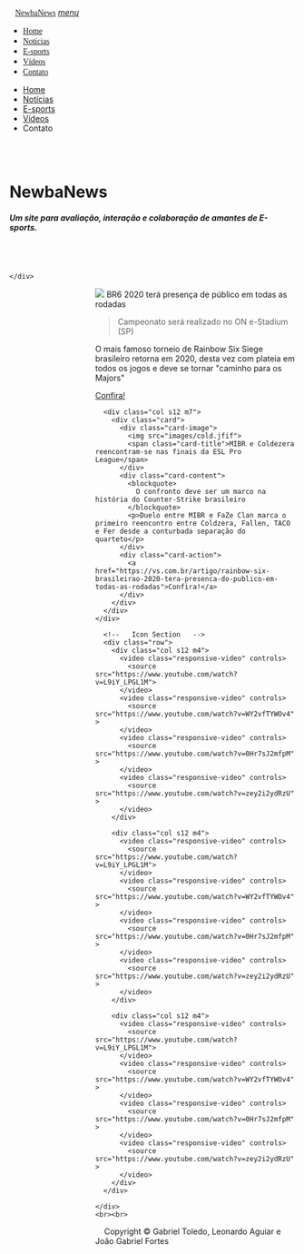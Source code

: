 <!DOCTYPE html>
<html lang="pt-br">
<head>
  <meta charset="utf-8">
  <link rel="stylesheet" href="https://cdnjs.cloudflare.com/ajax/libs/materialize/1.0.0/css/materialize.min.css">
  <link type="text/css" rel="stylesheet" href="https://cdnjs.cloudflare.com/ajax/libs/materialize/0.98.0/css/materialize.min.css"/>
  <meta http-equiv="Content-Type" content="text/html; charset=UTF-8"/>
  <meta name="viewport" content="width=device-width, initial-scale=1, maximum-scale=1.0"/>
  <title>NewbaNews</title>

  <!-- CSS  -->
  <meta http-equiv="X-UA-Compatible" content="ie=edge">
  <meta name="viewport" content="width=device-width, initial-scale=1.0"/>
  <link href="https://fonts.googleapis.com/icon?family=Material+Icons" rel="stylesheet">
  <link href="css/materialize.css" type="text/css" rel="stylesheet" media="screen,projection"/>
  <link href="css/style.css" type="text/css" rel="stylesheet" media="screen,projection"/>

  <!--Import Google Icon Font-->
  <link href="https://fonts.googleapis.com/icon?family=Material+Icons" rel="stylesheet">
  <!--Import materialize.css-->
  <link type="text/css" rel="stylesheet" href="css/materialize.min.css"  media="screen,projection"/>

  <!--Let browser know website is optimized for mobile-->
  <meta name="viewport" content="width=device-width, initial-scale=1.0"/>
  <!-- Compiled and minified CSS -->
  <link rel="stylesheet" href="https://cdnjs.cloudflare.com/ajax/libs/materialize/1.0.0/css/materialize.min.css">

  <!-- Compiled and minified JavaScript -->
  <script src="https://cdnjs.cloudflare.com/ajax/libs/materialize/1.0.0/js/materialize.min.js"></script>


</head>
<body>
  <script src="https://code.jquery.com/jquery-2.1.1.min.js"></script>
  <script src="https://cdnjs.cloudflare.com/ajax/libs/materialize/0.98.0/js/materialize.min.js"></script>
  <script>
  $(function(){
    $(".button-collapse").sideNav();
  });
  </script>
  <nav>
      <div class="nav-wrapper indigo darken-4">
          <a href="home.html" class="brand-logo" style="font-family: cambria; margin-left: 10px;">NewbaNews</a>
          <a href="home.html" data-activates="menu-mobile" class="button-collapse">
            <i class="material-icons">menu</i>
          </a>
          <ul id="nav-mobile" class="right hide-on-med-and-down">
            <li><a href="home.html" style="font-family: cambria;">Home</a></li>
            <li><a href="noticias.html" style="font-family: cambria;">Notícias</a></li>
            <li><a href="e-sports.html" style="font-family: cambria;">E-sports</a></li>
            <li><a href="videos.html" style="font-family: cambria;">Vídeos</a></li>
            <li><a href="contato.html" style="font-family: cambria;">Contato</a></li>
          </ul>
          <ul class="side-nav" id="menu-mobile">
            <li><a href="home.html">Home</a></li>
            <li><a href="noticias.html">Notícias</a></li>
            <li><a href="e-sports.html">E-sports</a></li>
            <li><a href="videos.html">Vídeos</a></li>
            <li><a href="contato.html"></a>Contato</li>
          </ul>
      </div>
  </nav>

  <div class="section no-pad-bot" id="index-banner">
    <div class="container">
      <br><br>
      <h1 class="header center">NewbaNews</h1>
      <div class="row center">
        <h5 class="header col s12 light">Um site para avaliação, interação e colaboração de amantes de E-sports.</h5>
      </div>
      <br><br>

    </div>
  </div>

  <div style="margin-left: 30%">
  <div class="row">
        <div class="col s12 m7">
          <div class="card">
            <div class="card-image">
              <img src="images/gx.jpg">
              <span class="card-title">BR6 2020 terá presença de público em todas as rodadas</span>
            </div>
            <div class="card-content">
              <blockquote>
                Campeonato será realizado no ON e-Stadium (SP)
            </blockquote>
              <p>O mais famoso torneio de Rainbow Six Siege brasileiro retorna em 2020, desta vez com plateia em todos os jogos e deve se tornar "caminho para os Majors"</p>
            </div>
            <div class="card-action">
              <a href="https://vs.com.br/artigo/rainbow-six-brasileirao-2020-tera-presenca-do-publico-em-todas-as-rodadas">Confira!</a>
            </div>
          </div>
        </div>

      <div class="col s12 m7">
        <div class="card">
          <div class="card-image">
            <img src="images/cold.jfif">
            <span class="card-title">MIBR e Coldezera reencontram-se nas finais da ESL Pro League</span>
          </div>
          <div class="card-content">
            <blockquote>
              O confronto deve ser um marco na história do Counter-Strike brasileiro
            </blockquote>
            <p>Duelo entre MIBR e FaZe Clan marca o primeiro reencontro entre Coldzera, Fallen, TACO e Fer desde a conturbada separação do quarteto</p>
          </div>
          <div class="card-action">
            <a href="https://vs.com.br/artigo/rainbow-six-brasileirao-2020-tera-presenca-do-publico-em-todas-as-rodadas">Confira!</a>
          </div>
        </div>
      </div>
    </div>
  </div>


  <div class="container">
    <div class="section">

      <!--   Icon Section   -->
      <div class="row">
        <div class="col s12 m4">
          <video class="responsive-video" controls>
            <source src="https://www.youtube.com/watch?v=L9iY_LPGL1M">
          </video>
          <video class="responsive-video" controls>
            <source src="https://www.youtube.com/watch?v=WY2vfTYWOv4" >
          </video>
          <video class="responsive-video" controls>
            <source src="https://www.youtube.com/watch?v=0Hr7sJ2mfpM" >
          </video>
          <video class="responsive-video" controls>
            <source src="https://www.youtube.com/watch?v=zey2i2ydRzU" >
          </video>
        </div>

        <div class="col s12 m4">
          <video class="responsive-video" controls>
            <source src="https://www.youtube.com/watch?v=L9iY_LPGL1M">
          </video>
          <video class="responsive-video" controls>
            <source src="https://www.youtube.com/watch?v=WY2vfTYWOv4" >
          </video>
          <video class="responsive-video" controls>
            <source src="https://www.youtube.com/watch?v=0Hr7sJ2mfpM" >
          </video>
          <video class="responsive-video" controls>
            <source src="https://www.youtube.com/watch?v=zey2i2ydRzU" >
          </video>
        </div>

        <div class="col s12 m4">
          <video class="responsive-video" controls>
            <source src="https://www.youtube.com/watch?v=L9iY_LPGL1M">
          </video>
          <video class="responsive-video" controls>
            <source src="https://www.youtube.com/watch?v=WY2vfTYWOv4" >
          </video>
          <video class="responsive-video" controls>
            <source src="https://www.youtube.com/watch?v=0Hr7sJ2mfpM" >
          </video>
          <video class="responsive-video" controls>
            <source src="https://www.youtube.com/watch?v=zey2i2ydRzU" >
          </video>
        </div>
      </div>

    </div>
    <br><br>
  </div>

  <footer class="page-footer indigo darken-4">
    <div style="height: 50px; background-color: ; display: block;">
      <p> &nbsp; &nbsp; Copyright © Gabriel Toledo, Leonardo Aguiar e João Gabriel Fortes</p>
    </div>
  </footer>


  <!--  Scripts-->
  <script src="js/materialize.js"></script>
  <script src="js/init.js"></script>

  </body>
</html>
